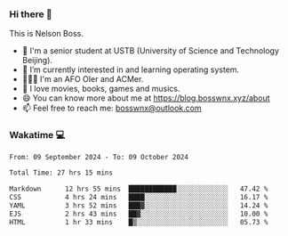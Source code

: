 ### Hi there 👋

<!--
**bosswnx/bosswnx** is a ✨ _special_ ✨ repository because its `README.md` (this file) appears on your GitHub profile.

Here are some ideas to get you started:

- 🔭 I’m currently working on ...
- 🌱 I’m currently learning ...
- 👯 I’m looking to collaborate on ...
- 🤔 I’m looking for help with ...
- 💬 Ask me about ...
- 📫 How to reach me: ...
- 😄 Pronouns: ...
- ⚡ Fun fact: ...
-->

This is Nelson Boss.

- 🏫 I'm a senior student at USTB (University of Science and Technology Beijing).
- 🌱 I’m currently interested in and learning operating system.
- 🧑🏻‍💻 I'm an AFO OIer and ACMer.
- 🥰 I love movies, books, games and musics.
- 😄 You can know more about me at https://blog.bosswnx.xyz/about
- 📫 Feel free to reach me: bosswnx@outlook.com

### Wakatime 💻

<!--START_SECTION:waka-->

```txt
From: 09 September 2024 - To: 09 October 2024

Total Time: 27 hrs 15 mins

Markdown      12 hrs 55 mins  ████████████░░░░░░░░░░░░░   47.42 %
CSS           4 hrs 24 mins   ████░░░░░░░░░░░░░░░░░░░░░   16.17 %
YAML          3 hrs 52 mins   ███▓░░░░░░░░░░░░░░░░░░░░░   14.24 %
EJS           2 hrs 43 mins   ██▓░░░░░░░░░░░░░░░░░░░░░░   10.00 %
HTML          1 hr 33 mins    █▒░░░░░░░░░░░░░░░░░░░░░░░   05.73 %
```

<!--END_SECTION:waka-->
